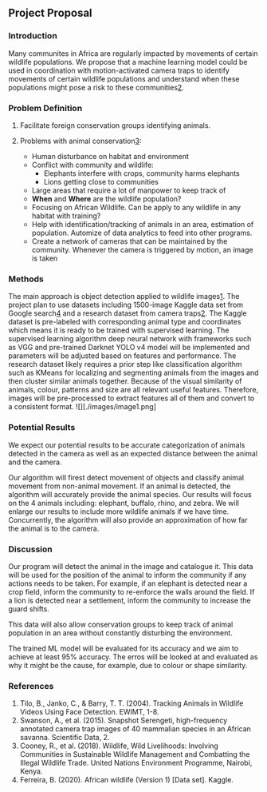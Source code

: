 ## Project Proposal

### Introduction

Many communites in Africa are regularly impacted by movements of certain wildlife populations. We propose that a machine learning model could be used in coordination with motion-activated camera traps to identify movements of certain wildlife populations and understand when these populations might pose a risk to these communities[2](https://doi.org/10.1038/sdata.2015.26).

### Problem Definition

1. Facilitate foreign conservation groups identifying animals.

2. Problems with animal conservation[3](https://wedocs.unep.org/bitstream/handle/20.500.11822/22864/WLWL_Report_web.pdf):
   - Human disturbance on habitat and environment
   - Conflict with community and wildlife:
     - Elephants interfere with crops, community harms elephants
     - Lions getting close to communities
   - Large areas that require a lot of manpower to keep track of
   - **When** and **Where** are the wildlife population?
   - Focusing on African Wildlife. Can be apply to any wildlife in any habitat with training?
   - Help with identification/tracking of animals in an area, estimation of population. Automize of data analytics to feed into other programs.
   - Create a network of cameras that can be maintained by the community. Whenever the camera is triggered by motion, an image is taken

### Methods

The main approach is object detection applied to wildlife images[1](http://www.eng.auburn.edu/~troppel/internal/sparc/TourBot/TourBot%20References/Haar/2000186.pdf). The project plan to use datasets including 1500-image Kaggle data set from Google search[4](https://www.kaggle.com/biancaferreira/african-wildlife) and a research dataset from camera traps[2](https://doi.org/10.1038/sdata.2015.26). The Kaggle dataset is pre-labeled with corresponding animal type and coordinates which means it is ready to be trained with supervised learning. The supervised learning algorithm deep neural network with frameworks such as VGG and pre-trained Darknet YOLO v4 model will be implemented and parameters will be adjusted based on features and performance. The research dataset likely requires a prior step like classification algorithm such as KMeans for localizing and segmenting animals from the images and then cluster similar animals together. Because of the visual similarity of animals, colour, patterns and size are all relevant useful features. Therefore, images will be pre-processed to extract features all of them and convert to a consistent format.
![][./images/image1.png]

### Potential Results

We expect our potential results to be accurate categorization of animals detected in the camera as well as an expected distance between the animal and the camera.

Our algorithm will firest detect movement of objects and classify animal movement from non-animal movement. If an animal is detected, the algorithm will accurately provide the animal species. Our results will focus on the 4 animals including: elephant, buffalo, rhino, and zebra. We will enlarge our results to include more wildlife animals if we have time. Concurrently, the algorithm will also provide an approximation of how far the animal is to the camera.

### Discussion

Our program will detect the animal in the image and catalogue it. This data will be used for the position of the animal to inform the community if any actions needs to be taken. For example, if an elephant is detected near a crop field, inform the community to re-enforce the walls around the field. If a lion is detected near a settlement, inform the community to increase the guard shifts.

This data will also allow conservation groups to keep track of animal population in an area without constantly disturbing the environment.

The trained ML model will be evaluated for its accuracy and we aim to achieve at least 95% accuracy. The erros will be looked at and evaluated as why it might be the cause, for example, due to colour or shape similarity.

### References

1. Tilo, B., Janko, C., & Barry, T. T. (2004). Tracking Animals in Wildlife Videos Using Face Detection. EWIMT, 1-8.
2. Swanson, A., et al. (2015). Snapshot Serengeti, high-frequency annotated camera trap images of 40 mammalian species in an African savanna. Scientific Data, 2.
3. Cooney, R., et al. (2018). Wildlife, Wild Livelihoods: Involving Communities in Sustainable Wildlife Management and Combatting the Illegal Wildlife Trade. United Nations Environment Programme, Nairobi, Kenya.
4. Ferreira, B. (2020). African wildlife (Version 1) [Data set]. Kaggle.
